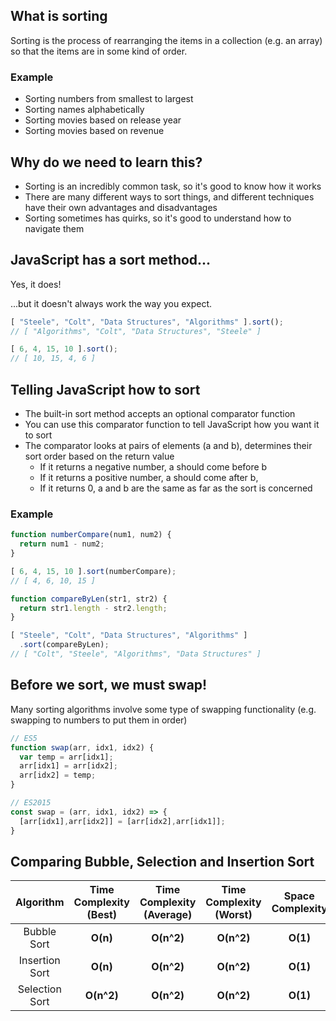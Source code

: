 ## What is sorting

Sorting is the process of rearranging the items in a collection (e.g. an array) so that the items are in some kind of order.

### Example

* Sorting numbers from smallest to largest
* Sorting names alphabetically
* Sorting movies based on release year
* Sorting movies based on revenue

## Why do we need to learn this?

* Sorting is an incredibly common task, so it's good to know how it works
* There are many different ways to sort things, and different techniques have their own advantages and disadvantages
* Sorting sometimes has quirks, so it's good to understand how to navigate them

## JavaScript has a sort method...

Yes, it does!

...but it doesn't always work the way you expect.

```javascript
[ "Steele", "Colt", "Data Structures", "Algorithms" ].sort();
// [ "Algorithms", "Colt", "Data Structures", "Steele" ]
```

```javascript
[ 6, 4, 15, 10 ].sort();
// [ 10, 15, 4, 6 ]
```

## Telling JavaScript how to sort

* The built-in sort method accepts an optional comparator function
* You can use this comparator function to tell JavaScript how you want it to sort
* The comparator looks at pairs of elements (a and b), determines their sort order based on the return value
    * If it returns a negative number, a should come before b
    * If it returns a positive number, a should come after b,
    * If it returns 0, a and b are the same as far as the sort is concerned

### Example

```javascript
function numberCompare(num1, num2) {
  return num1 - num2;
}

[ 6, 4, 15, 10 ].sort(numberCompare);
// [ 4, 6, 10, 15 ]
```

```javascript
function compareByLen(str1, str2) {
  return str1.length - str2.length;
}

[ "Steele", "Colt", "Data Structures", "Algorithms" ]
  .sort(compareByLen);
// [ "Colt", "Steele", "Algorithms", "Data Structures" ]
```

## Before we sort, we must swap!

Many sorting algorithms involve some type of swapping functionality (e.g. swapping to numbers to put them in order)

```javascript
// ES5
function swap(arr, idx1, idx2) {
  var temp = arr[idx1];
  arr[idx1] = arr[idx2];
  arr[idx2] = temp;
}

// ES2015
const swap = (arr, idx1, idx2) => {
  [arr[idx1],arr[idx2]] = [arr[idx2],arr[idx1]];
}
```

## Comparing Bubble, Selection and Insertion Sort

|    Algorithm    | Time Complexity (Best) | Time Complexity (Average) | Time Complexity (Worst) | Space Complexity |
|      :---:      |          :---:         |           :---:           |          :---:          |       :---:      |
|   Bubble Sort   |        **O(n)**        |        **O(n^2)**         |        **O(n^2)**       |     **O(1)**     |
|  Insertion Sort |        **O(n)**        |        **O(n^2)**         |        **O(n^2)**       |     **O(1)**     |
|  Selection Sort |       **O(n^2)**       |        **O(n^2)**         |        **O(n^2)**       |     **O(1)**     |